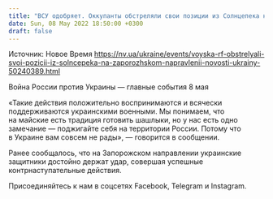 ```yaml
---
title: "ВСУ одобряет. Оккупанты обстреляли свои позиции из Солнцепека на Запорожском направлении"
date: Sun, 08 May 2022 18:50:00 +0300
draft: false
---
```

Источник: Новое Время https://nv.ua/ukraine/events/voyska-rf-obstrelyali-svoi-pozicii-iz-solncepeka-na-zaporozhskom-napravlenii-novosti-ukrainy-50240389.html


Война России против Украины — главные события 8 мая

 «Такие действия положительно воспринимаются и всячески поддерживаются украинскими военными. Мы понимаем, что на майские есть традиция готовить шашлыки, но у нас есть одно замечание — поджигайте себя на территории России. Потому что в Украине вам совсем не рады», — говорится в сообщении.

Ранее сообщалось, что на Запорожском направлении украинские защитники достойно держат удар, совершая успешные контрнаступательные действия.

Присоединяйтесь к нам в соцсетях Facebook, Telegram и Instagram.
